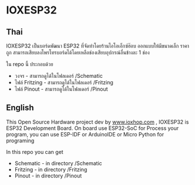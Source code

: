 # IOXESP32

## Thai

IOXESP32 เป็นบอร์ดพัฒนา ESP32 ที่จัดทำโดยร้านไอโอเอ็กซ์ฮ๊อบ ออกแบบให้มีขนาดเล็ก ราคาถูก สามารถเสียบลงโพรโทรบอร์ดได้โดยเหลือช่องเสียบอุปกรณ์อื่นข้างละ 1 ช่อง

ใน repo นี้ ประกอบด้วย

 * วงจร - สามารถดูได้ในโฟลเดอร์ /Schematic
 * ไฟล์ Fritzing - สามารถดูได้ในโฟลเดอร์ /Fritzing
 * ไฟล์ Pinout - สามารถดูได้ในโฟลเดอร์ /Pinout

## English

This Open Source Hardware project dev by www.ioxhop.com , IOXESP32 is ESP32 Development Board. On board use ESP32-SoC for Process your program, you can use ESP-IDF or ArduinoIDE or Micro Python for programing

In this repo you can get

 * Schematic - in directory /Schematic
 * Fritzing - in directory /Fritzing
 * Pinout - in directory /Pinout
 
 
